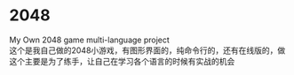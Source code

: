 # 2048
My Own 2048 game multi-language project  
这个是我自己做的2048小游戏，有图形界面的，纯命令行的，还有在线版的，做这个主要是为了练手，让自己在学习各个语言的时候有实战的机会
